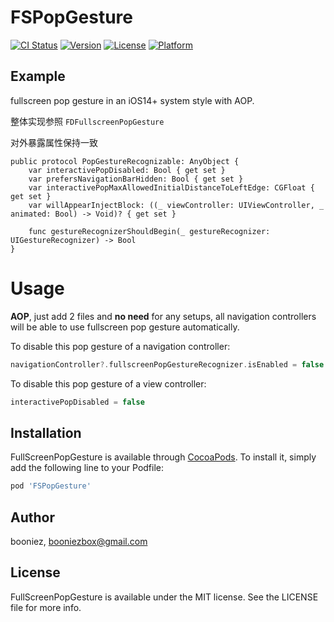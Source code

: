 # FSPopGesture

[![CI Status](https://img.shields.io/travis/booniez/FSPopGesture.svg?style=flat)](https://travis-ci.org/booniez/FSPopGesture)
[![Version](https://img.shields.io/cocoapods/v/FSPopGesture.svg?style=flat)](https://cocoapods.org/pods/FSPopGesture)
[![License](https://img.shields.io/cocoapods/l/FSPopGesture.svg?style=flat)](https://cocoapods.org/pods/FSPopGesture)
[![Platform](https://img.shields.io/cocoapods/p/FSPopGesture.svg?style=flat)](https://cocoapods.org/pods/FSPopGesture)

## Example

fullscreen pop gesture in an iOS14+ system style with AOP.

整体实现参照 ``FDFullscreenPopGesture``

对外暴露属性保持一致
```
public protocol PopGestureRecognizable: AnyObject {
    var interactivePopDisabled: Bool { get set }
    var prefersNavigationBarHidden: Bool { get set }
    var interactivePopMaxAllowedInitialDistanceToLeftEdge: CGFloat { get set }
    var willAppearInjectBlock: ((_ viewController: UIViewController, _ animated: Bool) -> Void)? { get set }

    func gestureRecognizerShouldBegin(_ gestureRecognizer: UIGestureRecognizer) -> Bool
}
```


# Usage

**AOP**, just add 2 files and **no need** for any setups, all navigation controllers will be able to use fullscreen pop gesture automatically.  

To disable this pop gesture of a navigation controller:  

``` Swift
navigationController?.fullscreenPopGestureRecognizer.isEnabled = false
```

To disable this pop gesture of a view controller:  

``` Swift
interactivePopDisabled = false
```


## Installation

FullScreenPopGesture is available through [CocoaPods](https://cocoapods.org). To install
it, simply add the following line to your Podfile:

```ruby
pod 'FSPopGesture'
```

## Author

booniez, booniezbox@gmail.com

## License

FullScreenPopGesture is available under the MIT license. See the LICENSE file for more info.
